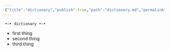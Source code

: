 ```yaml
---
{"title":"dictionary","publish":true,"path":"dictionary.md","permalink":"/dictionary/","PassFrontmatter":true}
---
```


<span class="center-text">`•~• dictionary •~•`</span>

- first thing
- second thing
- third thing
